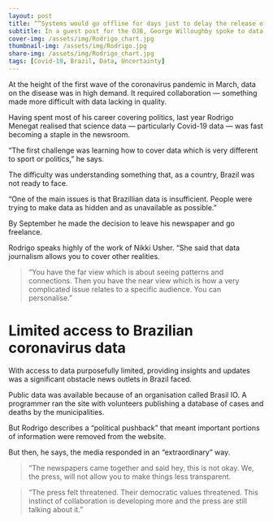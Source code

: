 ```yaml
---
layout: post
title: ““Systems would go offline for days just to delay the release of data” – Rodrigo Menegat on Covid-19 data journalism in Brazil
subtitle: In a guest post for the OJB, George Willoughby spoke to data journalist Rodrigo Menegat about reporting on Covid-19 in Brazil, managing uncertainty and how data journalism could help debunk misinformation.
cover-img: /assets/img/Rodrigo_chart.jpg
thumbnail-img: /assets/img/Rodrigo.jpg
share-img: /assets/img/Rodrigo_chart.jpg
tags: [Covid-19, Brazil, Data, Uncertainty]
---
```


At the height of the first wave of the coronavirus pandemic in March, data on the disease was in high demand. It required collaboration — something made more difficult with data lacking in quality.

Having spent most of his career covering politics, last year Rodrigo Menegat realised that science data — particularly Covid-19 data — was fast becoming a staple in the newsroom. 

“The first challenge was learning how to cover data which is very different to sport or politics,” he says.

The difficulty was understanding something that, as a country, Brazil was not ready to face.

“One of the main issues is that Brazillian data is insufficient. People were trying to make data as hidden and as unavailable as possible.”

By September he made the decision to leave his newspaper and go freelance.

Rodrigo speaks highly of the work of Nikki Usher. “She said that data journalism allows you to cover other realities.

> “You have the far view which is about seeing patterns and connections. Then you have the near view which is how a very complicated issue relates to a specific audience. You can personalise.”

# Limited access to Brazilian coronavirus data

With access to data purposefully limited, providing insights and updates was a significant obstacle news outlets in Brazil faced.

Public data was available because of an organisation called Brasil IO. A programmer ran the site with volunteers publishing a database of cases and deaths by the municipalities.

But Rodrigo describes a “political pushback” that meant important portions of information were removed from the website.

But then, he says, the media responded in an “extraordinary” way.

> “The newspapers came together and said hey, this is not okay. We, the press, will not allow you to make things less transparent.

> “The press felt threatened. Their democratic values threatened. This instinct of collaboration is developing more and the press are still talking about it.”
